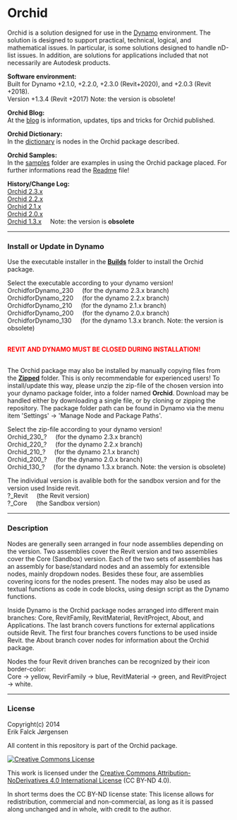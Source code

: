 ﻿# Orchid  
Orchid is a solution designed for use in the [Dynamo](http://dynamobim.org) environment. The solution is designed to support practical, technical, logical, and mathematical issues. In particular, is some solutions designed to handle nD-list issues. In addition, are solutions for applications included that not necessarily are Autodesk products.  
  
**Software environment:**  
Built for Dynamo +2.1.0, +2.2.0, +2.3.0 (Revit+2020), and +2.0.3 (Revit +2018).  
Version +1.3.4 (Revit +2017) Note: the version is obsolete!  
  
**Orchid Blog:**  
At the <a href="https://erfajo.blogspot.com" target="_blank">blog</a> is information, updates, tips and tricks for Orchid published.  
  
**Orchid Dictionary:**  
In the <a href="https://erfajo.github.io/dictionary/index.html" target="_blank">dictionary</a> is nodes in the Orchid package described.  
  
**Orchid Samples:**  
In the [samples](Samples) folder are examples in using the Orchid package placed. For further informations read the [Readme](Samples/readme.md) file!    
  
**History/Change Log:**  
<a href="Orchid_230.md">Orchid 2.3.x</a>  
<a href="Orchid_220.md">Orchid 2.2.x</a>  
<a href="Orchid_210.md">Orchid 2.1.x</a>  
<a href="Orchid_200.md">Orchid 2.0.x</a>  
<a href="Orchid_130.md">Orchid 1.3.x</a> &nbsp;&nbsp;&nbsp; Note: the version is <b>obsolete</b>  

---
### Install or Update in Dynamo  
Use the executable installer in the **[Builds](Builds)** folder to install the Orchid package.  
  
Select the executable according to your dynamo version!  
OrchidforDynamo_230 &nbsp;&nbsp;&nbsp; (for the dynamo 2.3.x branch)  
OrchidforDynamo_220 &nbsp;&nbsp;&nbsp; (for the dynamo 2.2.x branch)  
OrchidforDynamo_210 &nbsp;&nbsp;&nbsp; (for the dynamo 2.1.x branch)  
OrchidforDynamo_200 &nbsp;&nbsp;&nbsp; (for the dynamo 2.0.x branch)  
OrchidforDynamo_130 &nbsp;&nbsp;&nbsp; (for the dynamo 1.3.x branch. Note: the version is obsolete)  
  
&nbsp;  
<span style="color:red">**REVIT AND DYNAMO MUST BE CLOSED DURING INSTALLATION!**</span>  
&nbsp;  
  
The Orchid package may also be installed by manually copying files from the **[Zipped](Zipped)** folder. This is only recommendable for experienced users! To install/update this way, please unzip the zip-file of the chosen version into your dynamo package folder, into a folder named <b>Orchid</b>. Download may be handled either by downloading a single file, or by cloning or zipping the repository. The package folder path can be found in Dynamo via the menu item 'Settings' -> 'Manage Node and Package Paths'.  

Select the zip-file according to your dynamo version!  
Orchid_230_? &nbsp;&nbsp;&nbsp; (for the dynamo 2.3.x branch)  
Orchid_220_? &nbsp;&nbsp;&nbsp; (for the dynamo 2.2.x branch)  
Orchid_210_? &nbsp;&nbsp;&nbsp; (for the dynamo 2.1.x branch)  
Orchid_200_? &nbsp;&nbsp;&nbsp; (for the dynamo 2.0.x branch)  
Orchid_130_? &nbsp;&nbsp;&nbsp; (for the dynamo 1.3.x branch. Note: the version is obsolete)  

The individual version is avalible both for the sandbox version and for the version used Inside revit.  
?_Revit &nbsp;&nbsp;&nbsp; (the Revit version)  
?_Core &nbsp;&nbsp;&nbsp; (the Sandbox version)  

---
### Description  
Nodes are generally seen arranged in four node assemblies depending on the version. Two assemblies cover the Revit version and two assemblies cover the Core (Sandbox) version. Each of the two sets of assemblies has an assembly for base/standard nodes and an assembly for extensible nodes, mainly dropdown nodes. Besides these four, are assemblies covering icons for the nodes present. The nodes may also be used as textual functions as code in code blocks, using design script as the Dynamo functions.  
  
Inside Dynamo is the Orchid package nodes arranged into different main branches: Core, RevitFamily, RevitMaterial, RevitProject, About, and Applications. The last branch covers functions for external applications outside Revit. The first four branches covers functions to be used inside Revit. the About branch cover nodes for information about the Orchid package.  
  
Nodes the four Revit driven branches can be recognized by their icon border-color:  
Core -> yellow, RevirFamily -> blue, RevitMaterial -> green, and RevitProject -> white.  
  
---
### License  
Copyright(c) 2014  
Erik Falck Jørgensen  
  
All content in this repository is part of the Orchid package.  
  
<a rel="license" href="http://creativecommons.org/licenses/by-nd/4.0/">
<img alt="Creative Commons License" style="border-width:0" src="https://i.creativecommons.org/l/by-nd/4.0/88x31.png" /></a>  
  
This work is licensed under the <a rel="license" href="http://creativecommons.org/licenses/by-nd/4.0/">
Creative Commons Attribution-NoDerivatives 4.0 International License</a> (CC BY-ND 4.0).  
  
In short terms does the CC BY-ND license state: This license allows for redistribution, commercial and non-commercial, as long as it is passed along unchanged and in whole, with credit to the author.  
